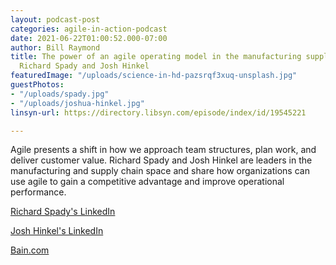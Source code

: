```yaml
---
layout: podcast-post
categories: agile-in-action-podcast
date: 2021-06-22T01:00:52.000-07:00
author: Bill Raymond
title: The power of an agile operating model in the manufacturing supply chain with
  Richard Spady and Josh Hinkel
featuredImage: "/uploads/science-in-hd-pazsrqf3xuq-unsplash.jpg"
guestPhotos:
- "/uploads/spady.jpg"
- "/uploads/joshua-hinkel.jpg"
linsyn-url: https://directory.libsyn.com/episode/index/id/19545221

---
```

Agile presents a shift in how we approach team structures, plan work, and deliver customer value. Richard Spady and Josh Hinkel are leaders in the manufacturing and supply chain space and share how organizations can use agile to gain a competitive advantage and improve operational performance.

[Richard Spady's LinkedIn](https://www.linkedin.com/in/richard-spady-29a917/ "Richard Spady's LinkedIn")

[Josh Hinkel's LinkedIn](https://www.linkedin.com/in/joshhinkel/ "Josh Hinkel's LinkedIn")

[Bain.com](https://www.bain.com/ "Bain.com")